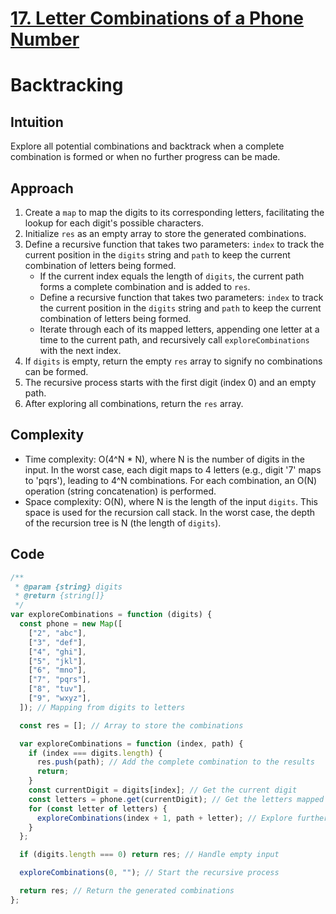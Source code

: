 # [17. Letter Combinations of a Phone Number](https://leetcode.com/problems/letter-combinations-of-a-phone-number/description/)

# Backtracking

## Intuition

Explore all potential combinations and backtrack when a complete combination is formed or when no further progress can be made.

## Approach

1. Create a `map` to map the digits to its corresponding letters, facilitating the lookup for each digit's possible characters.
2. Initialize `res` as an empty array to store the generated combinations.
3. Define a recursive function that takes two parameters: `index` to track the current position in the `digits` string and `path` to keep the current combination of letters being formed.
   - If the current index equals the length of `digits`, the current path forms a complete combination and is added to `res`.
   - Define a recursive function that takes two parameters: `index` to track the current position in the `digits` string and `path` to keep the current combination of letters being formed.
   - Iterate through each of its mapped letters, appending one letter at a time to the current path, and recursively call `exploreCombinations` with the next index.
4. If `digits` is empty, return the empty `res` array to signify no combinations can be formed.
5. The recursive process starts with the first digit (index 0) and an empty path.
6. After exploring all combinations, return the `res` array.

## Complexity

- Time complexity: O(4^N \* N), where N is the number of digits in the input. In the worst case, each digit maps to 4 letters (e.g., digit '7' maps to 'pqrs'), leading to 4^N combinations. For each combination, an O(N) operation (string concatenation) is performed.
- Space complexity: O(N), where N is the length of the input `digits`. This space is used for the recursion call stack. In the worst case, the depth of the recursion tree is N (the length of `digits`).

## Code

```javascript
/**
 * @param {string} digits
 * @return {string[]}
 */
var exploreCombinations = function (digits) {
  const phone = new Map([
    ["2", "abc"],
    ["3", "def"],
    ["4", "ghi"],
    ["5", "jkl"],
    ["6", "mno"],
    ["7", "pqrs"],
    ["8", "tuv"],
    ["9", "wxyz"],
  ]); // Mapping from digits to letters

  const res = []; // Array to store the combinations

  var exploreCombinations = function (index, path) {
    if (index === digits.length) {
      res.push(path); // Add the complete combination to the results
      return;
    }
    const currentDigit = digits[index]; // Get the current digit
    const letters = phone.get(currentDigit); // Get the letters mapped to this digit
    for (const letter of letters) {
      exploreCombinations(index + 1, path + letter); // Explore further combinations
    }
  };

  if (digits.length === 0) return res; // Handle empty input

  exploreCombinations(0, ""); // Start the recursive process

  return res; // Return the generated combinations
};
```
